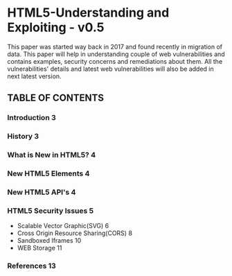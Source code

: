 # HTML5-Understanding and Exploiting - v0.5

This paper was started way back in 2017 and found recently in migration of data. This paper will help in understanding couple of web vulnerabilities and contains examples, security concerns and remediations about them. All the vulnerabilities' details and latest web vulnerabilities will also be added in next latest version. 

## TABLE OF CONTENTS
### Introduction	3
### History	3
### What is New in HTML5?	4
### New HTML5 Elements	4
### New HTML5 API's	4
### HTML5 Security Issues	5
- Scalable Vector Graphic(SVG)	6
- Cross Origin Resource Sharing(CORS)	8
- Sandboxed Iframes	10
- WEB Storage	11
### References	13
